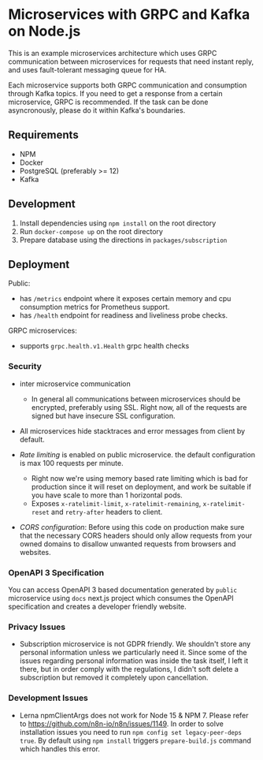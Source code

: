 # Microservices with GRPC and Kafka on Node.js

This is an example microservices architecture which uses GRPC communication between microservices for requests that need instant reply, and uses fault-tolerant messaging queue for HA.

Each microservice supports both GRPC communication and consumption through Kafka topics. If you need to get a response from a certain microservice, GRPC is recommended. If the task can be done asyncronously, please do it within Kafka's boundaries.

## Requirements

- NPM
- Docker
- PostgreSQL (preferably >= 12)
- Kafka

## Development

1. Install dependencies using `npm install` on the root directory
2. Run `docker-compose up` on the root directory
3. Prepare database using the directions in `packages/subscription`

## Deployment

Public:

- has `/metrics` endpoint where it exposes certain memory and cpu consumption metrics for Prometheus support.
- has `/health` endpoint for readiness and liveliness probe checks.

GRPC microservices:

- supports `grpc.health.v1.Health` grpc health checks

### Security

- inter microservice communication

  - In general all communications between microservices should be encrypted, preferably using SSL. Right now, all of the requests are signed but have insecure SSL configuration.

- All microservices hide stacktraces and error messages from client by default.

- _Rate limiting_ is enabled on public microservice. the default configuration is max 100 requests per minute.

  - Right now we're using memory based rate limiting which is bad for production since it will reset on deployment, and work be suitable if you have scale to more than 1 horizontal pods.
  - Exposes `x-ratelimit-limit`, `x-ratelimit-remaining`, `x-ratelimit-reset` and `retry-after` headers to client.

- _CORS configuration_: Before using this code on production make sure that the necessary CORS headers should only allow requests from your owned domains to disallow unwanted requests from browsers and websites.

### OpenAPI 3 Specification

You can access OpenAPI 3 based documentation generated by `public` microservice using `docs` next.js project which consumes the OpenAPI specification and creates a developer friendly website.

### Privacy Issues

- Subscription microservice is not GDPR friendly. We shouldn't store any personal information unless we particularly need it. Since some of the issues regarding personal information was inside the task itself, I left it there, but in order comply with the regulations, I didn't soft delete a subscription but removed it completely upon cancellation.

### Development Issues

- Lerna npmClientArgs does not work for Node 15 & NPM 7. Please refer to https://github.com/n8n-io/n8n/issues/1149. In order to solve installation issues you need to run `npm config set legacy-peer-deps true`. By default using `npm install` triggers `prepare-build.js` command which handles this error.

